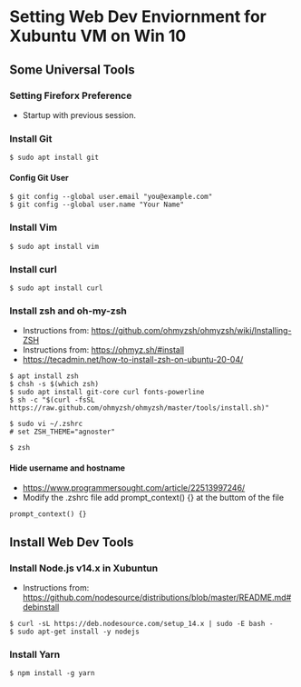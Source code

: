 # Setting Web Dev Enviornment for Xubuntu VM on Win 10

## Some Universal Tools

### Setting Fireforx Preference

- Startup with previous session.

### Install Git

```
$ sudo apt install git
```

#### Config Git User

```
$ git config --global user.email "you@example.com"
$ git config --global user.name "Your Name"
```

### Install Vim

```
$ sudo apt install vim
```

### Install curl

```
$ sudo apt install curl
```

### Install zsh and oh-my-zsh

- Instructions from: https://github.com/ohmyzsh/ohmyzsh/wiki/Installing-ZSH
- Instructions from: https://ohmyz.sh/#install
- https://tecadmin.net/how-to-install-zsh-on-ubuntu-20-04/

```
$ apt install zsh
$ chsh -s $(which zsh)
$ sudo apt install git-core curl fonts-powerline
$ sh -c "$(curl -fsSL https://raw.github.com/ohmyzsh/ohmyzsh/master/tools/install.sh)"

$ sudo vi ~/.zshrc 
# set ZSH_THEME="agnoster"

$ zsh
```

#### Hide username and hostname

- https://www.programmersought.com/article/22513997246/
- Modify the .zshrc file add prompt_context() {} at the buttom of the file


```
prompt_context() {}

```



## Install Web Dev Tools

### Install Node.js v14.x in Xubuntun

- Instructions from: https://github.com/nodesource/distributions/blob/master/README.md#debinstall

```
$ curl -sL https://deb.nodesource.com/setup_14.x | sudo -E bash -
$ sudo apt-get install -y nodejs
```

### Install Yarn

```
$ npm install -g yarn
```
